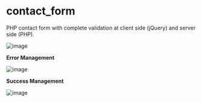 # contact_form
PHP contact form with complete validation at client side (jQuery) and server side (PHP).

![image](https://user-images.githubusercontent.com/71272839/187493137-cd0260fb-da53-4d83-8c12-c89213804ae8.png)

<b>Error Management</b>

![image](https://user-images.githubusercontent.com/71272839/187493325-4c33af28-6004-4e3e-8142-ec9619ccb2b5.png)

<b>Success Management</b>

![image](https://user-images.githubusercontent.com/71272839/187494118-ed5b8b3b-61ef-4add-a3bc-d51783c59e10.png)
